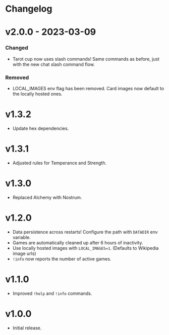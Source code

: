 # Changelog

# v2.0.0 - 2023-03-09

### Changed

- Tarot cup now uses slash commands! Same commands as before, just
  with the new chat slash command flow.

### Removed

- LOCAL_IMAGES env flag has been removed. Card images now default
  to the locally hosted ones.

# v1.3.2

- Update hex dependencies.

# v1.3.1

- Adjusted rules for Temperance and Strength.

# v1.3.0

- Replaced Alchemy with Nostrum.

# v1.2.0

- Data persistence across restarts! Configure the path with `DATADIR` env variable.
- Games are automatically cleaned up after 6 hours of inactivity.
- Use locally hosted images with `LOCAL_IMAGES=1`. (Defaults to Wikipedia image urls)
- `!info` now reports the number of active games.

# v1.1.0

- Improved `!help` and `!info` commands.

# v1.0.0

- Initial release.
